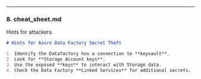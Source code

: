 
---

### **8. cheat_sheet.md**
Hints for attackers.

```markdown
# Hints for Azure Data Factory Secret Theft

1. Identify the Datafactory has a connection to **keyvault**.
2. Look for **Storage Account keys**.
3. Use the exposed **keys** to interact with Storage data.
4. Check the Data Factory **Linked Services** for additional secrets.
